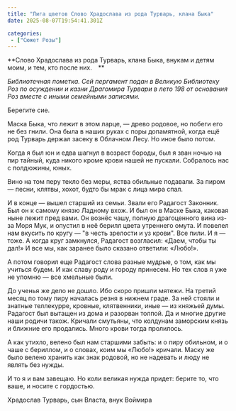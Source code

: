 ```yaml
---
title: "Лига цветов Слово Храдослава из рода Турварь, клана Быка"
date: 2025-08-07T19:54:41.301Z

categories:
 - ["Сюжет Розы"]
---
```


**Слово Храдослава из рода Турварь, клана Быка, внукам и детям моим, и
тем, кто после них. **

*Библиотечная пометка. Сей пергамент подан в Великую Библиотеку Роз по
осуждении и казни Драгомира Турвари в лето 198 от основания Роз вместе с
иными семейными записями.*

Берегите сие.

Маска Быка, что лежит в этом ларце, — древо родовое, но побеги его не
без гнили. Она была в наших руках с поры допамятной, когда ещё род
Турварь держал засеку в Облачном Лесу. Но иное было потом.

Когда я был юн и едва шагнул в возраст бороды, был я зван ночью на пир
тайный, куда никого кроме крови нашей не пускали. Собралось нас с
полдюжины, юных.

Вино на том перу текло без меры, яства обильные подавали. За пиром —
песни, клятвы, хохот, будто бы мрак с лица мира спал.

И в конце — вышел старший из семьи. Звали его Радагост Законник. Был он
к самому князю Ладному вхож. И был он в Маске Быка, каковая ныне лежит
пред вами. Он вознёс чашу, полную драгоценного вина из-за Моря Мук, и
опустил в неё берилл цвета утреннего омута. И повелел нам вкусить по
кругу — "в честь зрелости и уз крови". Все пили. И я — тоже. А когда
круг замкнулся, Радагост возгласил: «Даем, чтобы ты дал!» И все мы, как
заранее было сказано ответили: «Любо!».

А потом говорил еще Радагост слова разные мудрые, о том, как мы учиться
будем. И как славу роду и городу принесем. Но тех слов я уже не упомню —
все хмельные были.

До ученья же дело не дошло. Ибо скоро пришли мятежи. На третий месяц по
тому пиру началась резня в нижнем граде. За ней стояли и знатные
теллекурре, кровные, клятвенники, иные — из княжьей думы. Радагост был
вытащен из дома и разорван толпой. Да и многие другие наши родичи також.
Кричали смутьяны, что колдунам заморским князь и ближние его продались.
Много крови тогда пролилось.

А как утихло, велено был нам старшими забыть: и о пиру обильном, и о
чаше с бериллом, и о словах, коим мы «Любо!» кричали. Маску же было
велено хранить как знак родовой, но не надевать и люду не являть без
нужды.

И то я и вам завещаю. Но коли великая нужда придет: берите то, что ваше,
и носите с гордостью.

Храдослав Турварь, сын Власта, внук Воймира
